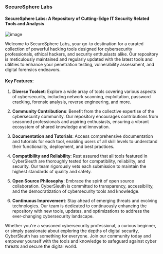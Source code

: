 ### SecureSphere Labs
#### SecureSphere Labs: A Repository of Cutting-Edge IT Security Related Tools and Analysis

![image](https://github.com/tHeStRyNg/SecureSphereLabs/assets/118682909/d04500c6-761e-4c0c-9942-ea2bef328f6e)


Welcome to SecureSphere Labs, your go-to destination for a curated collection of powerful hacking tools designed for cybersecurity professionals, ethical hackers, and security enthusiasts alike. Our repository is meticulously maintained and regularly updated with the latest tools and utilities to enhance your penetration testing, vulnerability assessment, and digital forensics endeavors.

#### Key Features:
1. **Diverse Toolset**: Explore a wide array of tools covering various aspects of cybersecurity, including network scanning, exploitation, password cracking, forensic analysis, reverse engineering, and more.

2. **Community Contributions**: Benefit from the collective expertise of the cybersecurity community. Our repository encourages contributions from seasoned professionals and aspiring enthusiasts, ensuring a vibrant ecosystem of shared knowledge and innovation.

3. **Documentation and Tutorials**: Access comprehensive documentation and tutorials for each tool, enabling users of all skill levels to understand their functionality, deployment, and best practices.

4. **Compatibility and Reliability**: Rest assured that all tools featured in CyberSleuth are thoroughly tested for compatibility, reliability, and security. Our team rigorously vets each submission to maintain the highest standards of quality and safety.

5. **Open Source Philosophy**: Embrace the spirit of open source collaboration. CyberSleuth is committed to transparency, accessibility, and the democratization of cybersecurity tools and knowledge.

6. **Continuous Improvement**: Stay ahead of emerging threats and evolving technologies. Our team is dedicated to continuously enhancing the repository with new tools, updates, and optimizations to address the ever-changing cybersecurity landscape.

Whether you're a seasoned cybersecurity professional, a curious beginner, or simply passionate about exploring the depths of digital security, CyberSleuth has something for everyone. Join our community today and empower yourself with the tools and knowledge to safeguard against cyber threats and secure the digital world.
